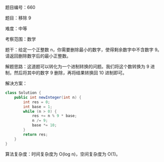 题目编号：660

题目：移除 9

难度：中等

考察范围：数学

题干：给定一个正整数 n，你需要删除最小的数字，使得剩余数字中不含数字 9。请返回删除数字后的最小正整数。

解题思路：这道题可以转化为一个进制转换的问题。我们将这个数转换为 9 进制，然后将其中的数字 9 删除，再将结果转换回 10 进制即可。

解决方案：

```java
class Solution {
    public int newInteger(int n) {
        int res = 0;
        int base = 1;
        while (n > 0) {
            res += n % 9 * base;
            n /= 9;
            base *= 10;
        }
        return res;
    }
}
```

算法复杂度：时间复杂度为 O(log n)，空间复杂度为 O(1)。